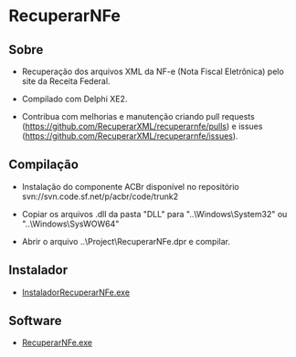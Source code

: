 # RecuperarNFe

## Sobre

  * Recuperação dos arquivos XML da NF-e (Nota Fiscal Eletrônica) pelo site da Receita Federal.
  
  * Compilado com Delphi XE2.
  
  * Contribua com melhorias e manutenção criando pull requests (https://github.com/RecuperarXML/recuperarnfe/pulls) e issues (https://github.com/RecuperarXML/recuperarnfe/issues).

## Compilação

  * Instalação do componente ACBr disponível no repositório svn://svn.code.sf.net/p/acbr/code/trunk2
  
  * Copiar os arquivos .dll da pasta "DLL" para "..\Windows\System32" ou "..\Windows\SysWOW64"

  * Abrir o arquivo ..\Project\RecuperarNFe.dpr e compilar.
  

## Instalador

  * [InstaladorRecuperarNFe.exe](https://github.com/RecuperarXML/recuperarnfe/blob/master/Instalador/InstaladorRecuperarNFe.exe)


## Software

  * [RecuperarNFe.exe](https://github.com/RecuperarXML/recuperarnfe/blob/master/Bin/RecuperarNFe.exe)
